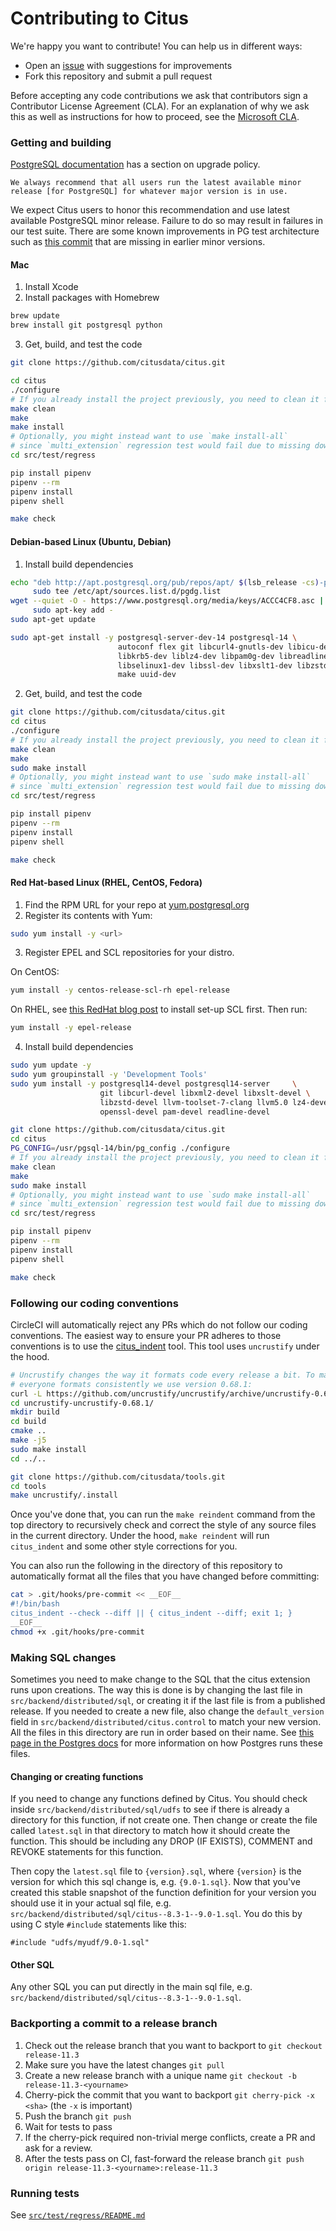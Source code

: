 # Contributing to Citus

We're happy you want to contribute! You can help us in different ways:

* Open an [issue](https://github.com/citusdata/citus/issues) with
  suggestions for improvements
* Fork this repository and submit a pull request

Before accepting any code contributions we ask that contributors
sign a Contributor License Agreement (CLA). For an explanation of
why we ask this as well as instructions for how to proceed, see the
[Microsoft CLA](https://cla.opensource.microsoft.com/).

### Getting and building

[PostgreSQL documentation](https://www.postgresql.org/support/versioning/) has a
section on upgrade policy.

	We always recommend that all users run the latest available minor release [for PostgreSQL] for whatever major version is in use.

We expect Citus users to honor this recommendation and use latest available
PostgreSQL minor release. Failure to do so may result in failures in our test
suite. There are some known improvements in PG test architecture such as
[this commit](https://github.com/postgres/postgres/commit/3f323956128ff8589ce4d3a14e8b950837831803)
that are missing in earlier minor versions.

#### Mac

1. Install Xcode
2. Install packages with Homebrew

  ```bash
  brew update
  brew install git postgresql python
  ```

3. Get, build, and test the code

  ```bash
  git clone https://github.com/citusdata/citus.git

  cd citus
  ./configure
  # If you already install the project previously, you need to clean it first
  make clean
  make
  make install
  # Optionally, you might instead want to use `make install-all`
  # since `multi_extension` regression test would fail due to missing downgrade scripts.
  cd src/test/regress

  pip install pipenv
  pipenv --rm
  pipenv install
  pipenv shell

  make check
  ```

#### Debian-based Linux (Ubuntu, Debian)

1. Install build dependencies

  ```bash
  echo "deb http://apt.postgresql.org/pub/repos/apt/ $(lsb_release -cs)-pgdg main" | \
       sudo tee /etc/apt/sources.list.d/pgdg.list
  wget --quiet -O - https://www.postgresql.org/media/keys/ACCC4CF8.asc | \
       sudo apt-key add -
  sudo apt-get update

  sudo apt-get install -y postgresql-server-dev-14 postgresql-14 \
                          autoconf flex git libcurl4-gnutls-dev libicu-dev \
                          libkrb5-dev liblz4-dev libpam0g-dev libreadline-dev \
                          libselinux1-dev libssl-dev libxslt1-dev libzstd-dev \
                          make uuid-dev
  ```

2. Get, build, and test the code

  ```bash
  git clone https://github.com/citusdata/citus.git
  cd citus
  ./configure
  # If you already install the project previously, you need to clean it first
  make clean
  make
  sudo make install
  # Optionally, you might instead want to use `sudo make install-all`
  # since `multi_extension` regression test would fail due to missing downgrade scripts.
  cd src/test/regress

  pip install pipenv
  pipenv --rm
  pipenv install
  pipenv shell

  make check
  ```

#### Red Hat-based Linux (RHEL, CentOS, Fedora)

1. Find the RPM URL for your repo at [yum.postgresql.org](http://yum.postgresql.org/repopackages.php)
2. Register its contents with Yum:

  ```bash
  sudo yum install -y <url>
  ```

3. Register EPEL and SCL repositories for your distro.

  On CentOS:

  ```bash
  yum install -y centos-release-scl-rh epel-release
  ```

  On RHEL, see [this RedHat blog post](https://developers.redhat.com/blog/2018/07/07/yum-install-gcc7-clang/) to install set-up SCL first. Then run:

  ```bash
  yum install -y epel-release
  ```

4. Install build dependencies

  ```bash
  sudo yum update -y
  sudo yum groupinstall -y 'Development Tools'
  sudo yum install -y postgresql14-devel postgresql14-server     \
                      git libcurl-devel libxml2-devel libxslt-devel \
                      libzstd-devel llvm-toolset-7-clang llvm5.0 lz4-devel \
                      openssl-devel pam-devel readline-devel

  git clone https://github.com/citusdata/citus.git
  cd citus
  PG_CONFIG=/usr/pgsql-14/bin/pg_config ./configure
  # If you already install the project previously, you need to clean it first
  make clean
  make
  sudo make install
  # Optionally, you might instead want to use `sudo make install-all`
  # since `multi_extension` regression test would fail due to missing downgrade scripts.
  cd src/test/regress

  pip install pipenv
  pipenv --rm
  pipenv install
  pipenv shell

  make check
  ```

### Following our coding conventions

CircleCI will automatically reject any PRs which do not follow our coding
conventions. The easiest way to ensure your PR adheres to those conventions is
to use the [citus_indent](https://github.com/citusdata/tools/tree/develop/uncrustify)
tool. This tool uses `uncrustify` under the hood.

```bash
# Uncrustify changes the way it formats code every release a bit. To make sure
# everyone formats consistently we use version 0.68.1:
curl -L https://github.com/uncrustify/uncrustify/archive/uncrustify-0.68.1.tar.gz | tar xz
cd uncrustify-uncrustify-0.68.1/
mkdir build
cd build
cmake ..
make -j5
sudo make install
cd ../..

git clone https://github.com/citusdata/tools.git
cd tools
make uncrustify/.install
```

Once you've done that, you can run the `make reindent` command from the top
directory to recursively check and correct the style of any source files in the
current directory. Under the hood, `make reindent` will run `citus_indent` and
some other style corrections for you.

You can also run the following in the directory of this repository to
automatically format all the files that you have changed before committing:

```bash
cat > .git/hooks/pre-commit << __EOF__
#!/bin/bash
citus_indent --check --diff || { citus_indent --diff; exit 1; }
__EOF__
chmod +x .git/hooks/pre-commit
```

### Making SQL changes

Sometimes you need to make change to the SQL that the citus extension runs upon
creations. The way this is done is by changing the last file in
`src/backend/distributed/sql`, or creating it if the last file is from a
published release. If you needed to create a new file, also change the
`default_version` field in `src/backend/distributed/citus.control` to match your
new version. All the files in this directory are run in order based on
their name. See [this page in the Postgres
docs](https://www.postgresql.org/docs/current/extend-extensions.html) for more
information on how Postgres runs these files.

#### Changing or creating functions

If you need to change any functions defined by Citus. You should check inside
`src/backend/distributed/sql/udfs` to see if there is already a directory for
this function, if not create one. Then change or create the file called
`latest.sql` in that directory to match how it should create the function. This
should be including any DROP (IF EXISTS), COMMENT and REVOKE statements for this
function.

Then copy the `latest.sql` file to `{version}.sql`, where `{version}` is the
version for which this sql change is, e.g. `{9.0-1.sql}`. Now that you've
created this stable snapshot of the function definition for your version you
should use it in your actual sql file, e.g.
`src/backend/distributed/sql/citus--8.3-1--9.0-1.sql`. You do this by using C
style `#include` statements like this:
```
#include "udfs/myudf/9.0-1.sql"
```

#### Other SQL

Any other SQL you can put directly in the main sql file, e.g.
`src/backend/distributed/sql/citus--8.3-1--9.0-1.sql`.

### Backporting a commit to a release branch

1. Check out the release branch that you want to backport to `git checkout release-11.3`
2. Make sure you have the latest changes `git pull`
3. Create a new release branch with a unique name `git checkout -b release-11.3-<yourname>`
4. Cherry-pick the commit that you want to backport `git cherry-pick -x <sha>` (the `-x` is important)
5. Push the branch `git push`
6. Wait for tests to pass
7. If the cherry-pick required non-trivial merge conflicts, create a PR and ask
   for a review.
8. After the tests pass on CI, fast-forward the release branch `git push origin release-11.3-<yourname>:release-11.3`

### Running tests

See [`src/test/regress/README.md`](https://github.com/citusdata/citus/blob/master/src/test/regress/README.md)
